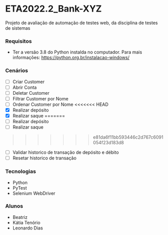 # ETA2022.2_Bank-XYZ
Projeto de avaliação de automação de testes web, da disciplina de testes de sistemas

### Requisitos
- Ter a versão 3.8 do Python instalda no computador. Para mais informações: https://python.org.br/instalacao-windows/

### Cenários
- [ ] Criar Customer
- [ ] Abrir Conta 
- [ ] Deletar Customer 
- [ ] Filtrar Customer por Nome
- [ ] Ordenar Customer por Nome
<<<<<<< HEAD
- [X] Realizar depósito
- [X] Realizar saque
=======
- [ ] Realizar depósito
- [ ] Realizar saque
>>>>>>> e81da6f11bb593446c2d767c6091054f23d183d8
- [ ] Validar historico de transação de depósito e débito
- [ ] Resetar historico de transação

### Tecnologias
- Python 
- PyTest
- Selenium WebDriver

### Alunos
- Beatriz
- Kátia Tenório
- Leonardo Dias
